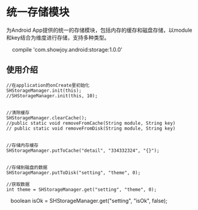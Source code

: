 # 统一存储模块

为Android App提供的统一的存储模块，包括内存的缓存和磁盘存储，以module和key结合为维度进行存储，支持多种类型。

     
     compile 'com.showjoy.android:storage:1.0.0'


## 使用介绍

    //在application的onCreate里初始化
    SHStorageManager.init(this);
    //SHStorageManager.init(this, 10);
    
    
    //清除缓存
    SHStorageManager.clearCache();
    //public static void removeFromCache(String module, String key)
    // public static void removeFromDisk(String module, String key)
    
    
    //存储内存缓存
    SHStorageManager.putToCache("detail", "334332324", "{}");
    
    
    //存储到磁盘的数据
    SHStorageManager.putToDisk("setting", "theme", 0);
    
    //获取数据
    int theme = SHStorageManager.get("setting", "theme", 0);
    
    boolean isOk = SHStorageManager.get("setting", "isOk", false);
